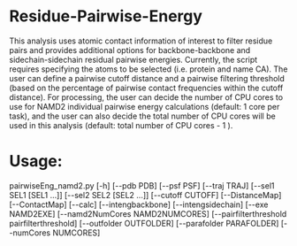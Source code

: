 # Residue-Pairwise-Energy

This analysis uses atomic contact information of interest to filter residue pairs and provides additional options for backbone-backbone and sidechain-sidechain residual pairwise energies. Currently, the script requires specifying the atoms to be selected (i.e. protein and name CA). The user can define a pairwise cutoff distance and a pairwise filtering threshold (based on the percentage of pairwise contact frequencies within the cutoff distance). For processing, the user can decide the number of CPU cores to use for NAMD2 individual pairwise energy calculations (default: 1 core per task), and the user can also decide the total number of CPU cores will be used in this analysis (default: total number of CPU cores - 1 ).

# Usage: 

pairwiseEng_namd2.py [-h] [--pdb PDB] [--psf PSF] [--traj TRAJ] [--sel1 SEL1 [SEL1 ...]] [--sel2 SEL2 [SEL2 ...]] [--cutoff CUTOFF] [--DistanceMap] [--ContactMap] [--calc] [--intengbackbone] [--intengsidechain] [--exe NAMD2EXE] [--namd2NumCores NAMD2NUMCORES] [--pairfilterthreshold pairfilterthreshold] [--outfolder OUTFOLDER] [--parafolder PARAFOLDER] [--numCores NUMCORES]
